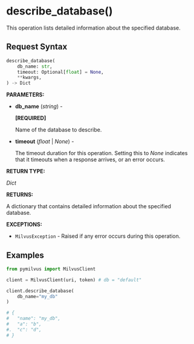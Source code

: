 # describe_database()

This operation lists detailed information about the specified database.

## Request Syntax

```python
describe_database(
    db_name: str, 
    timeout: Optional[float] = None,
    **kwargs,
) -> Dict
```

**PARAMETERS:**

- **db_name** (*string*) -

    **[REQUIRED]**

    Name of the database to describe.

- **timeout** (*float* | *None*) -

    The timeout duration for this operation. Setting this to *None* indicates that it timeouts when a response arrives, or an error occurs.

**RETURN TYPE:**

*Dict*

**RETURNS:**

A dictionary that contains detailed information about the specified database.

**EXCEPTIONS:**

- `MilvusException` - Raised if any error occurs during this operation.

## Examples

```python
from pymilvus import MilvusClient

client = MilvusClient(uri, token) # db = "default" 

client.describe_database(
    db_name="my_db"
)

# {
#   "name": "my_db",
#   "a": "b",
#.  "c": "d",
# }
```
